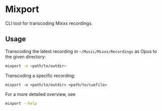 # Mixport

CLI tool for transcoding Mixxx recordings.

## Usage

Transcoding the latest recording in `~/Music/Mixxx/Recordings` as Opus to the given directory:

```sh
mixport -o <path/to/outdir>
```

Transcoding a specific recording:

```
mixport -o <path/to/outdir> <path/to/cuefile>
```

For a more detailed overview, see

```sh
mixport --help
```
